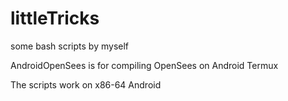 # littleTricks
some bash scripts by myself

AndroidOpenSees is for compiling OpenSees on Android Termux

The scripts work on x86-64 Android

